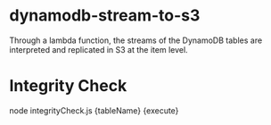 # dynamodb-stream-to-s3
Through a lambda function, the streams of the DynamoDB tables are interpreted and replicated in S3 at the item level.

# Integrity Check
node integrityCheck.js {tableName} {execute}